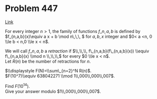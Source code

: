 # Problem 447

[Link](https://projecteuler.net/problem=447)

For every integer $n>1$, the family of functions $f\_{n,a,b}$ is defined by  
$f\_{n,a,b}(x)\\equiv a x + b \\mod n\\,\\,\\, $ for $a,b,x$ integer and $0< a <n, 0 \\le b < n,0 \\le x < n$. 

We will call $f\_{n,a,b}$ a *retraction* if $\\,\\,\\, f\_{n,a,b}(f\_{n,a,b}(x)) \\equiv f\_{n,a,b}(x) \\mod n \\,\\,\\,$ for every $0 \\le x < n$.  
Let $R(n)$ be the number of retractions for $n$. 

$\\displaystyle F(N)=\\sum\_{n=2}^N R(n)$.  
$F(10^7)\\equiv 638042271 \\mod 1\\,000\\,000\\,007$.  

Find $F(10^{14})$.  
Give your answer modulo $1\\,000\\,000\\,007$.
